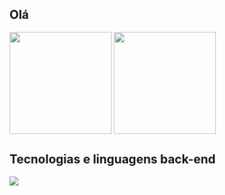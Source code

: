 ## Olá

<div>
  <img height="180em" src='https://github-readme-stats.vercel.app/api?username=FreakW&theme=dark'>
  <img height="180em" src='https://github-readme-stats.vercel.app/api/top-langs/?username=anuraghazra&theme=dark'>
</div>
<div>
  <h2>Tecnologias e linguagens back-end</h2>
  <img src='https://img.shields.io/badge/Python-3776AB?style=for-the-badge&logo=python&logoColor=white'>
</div>
